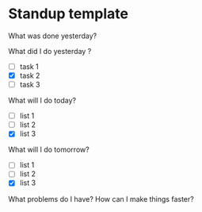 # Standup template
What was done yesterday?

What did I do yesterday ?
- [ ] task 1
- [X] task 2
- [ ] task 3

What will I do today?
- [ ] list 1
- [ ] list 2
- [x] list 3

What will I do tomorrow?
- [ ] list 1
- [ ] list 2
- [x] list 3

What problems do I have? How can I make things faster?



